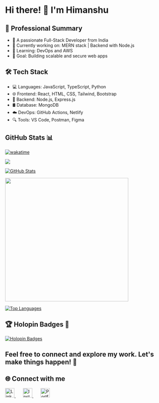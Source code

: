 # Hi there! 👋 I'm Himanshu

## 🚀 Professional Summary 

- 🎯 A passionate Full-Stack Developer from India  
- 💼 Currently working on: MERN stack | Backend with Node.js  
- 🌱 Learning: DevOps and AWS  
- 🚀 Goal: Building scalable and secure web apps  

## 🛠️ Tech Stack

- 💻 Languages: JavaScript, TypeScript, Python
- 🌐 Frontend: React, HTML, CSS, Tailwind, Bootstrap
- 🔧 Backend: Node.js, Express.js
- 🛢️ Database: MongoDB
- ☁️ DevOps: GitHub Actions, Netlify
- 🔍 Tools: VS Code, Postman, Figma


## GitHub Stats 📊

<p align="center">

[![wakatime](https://wakatime.com/badge/user/c5cdcb76-220d-4e7d-9df4-a954e883d5c0.svg)](https://wakatime.com/@c5cdcb76-220d-4e7d-9df4-a954e883d5c0)

![](https://komarev.com/ghpvc/?username=himanshu561hi&color=green)
  
[![GitHub Stats](https://github-readme-stats.vercel.app/api?username=himanshu560hi&count_private=true&include_all_commits=true&show_icons=true&title_color=007bff&text_color=e7e7e7&icon_color=007bff&bg_color=171c28)](https://github.com/himanshu560hi)


<img src="https://github-readme-streak-stats.herokuapp.com/?user=himanshu560hi&theme=dark" width="400">

[![Top Languages](https://github-readme-stats.vercel.app/api/top-langs/?username=himanshu560hi&layout=compact&title_color=007bff&text_color=e7e7e7&icon_color=007bff&bg_color=171c28)](https://github.com/himanshu560hi)
</p>

## 🏆 Holopin Badges 🌟

[![Holopin Badges](https://holopin.me/himanshu561hi)](https://holopin.io/@himanshu561hi)

## Feel free to connect and explore my work. Let's make things happen! 🚀
## 🌐 Connect with me

<a href="https://linkedin.com/in/himanshu561hi" target="_blank">
  <img src="https://cdn-icons-png.flaticon.com/512/174/174857.png" width="30" alt="LinkedIn"/>
</a> &nbsp; &nbsp; &nbsp;
<a href="https://instagram.com/_oye_himanshu" target="_blank">
  <img src="https://cdn-icons-png.flaticon.com/512/174/174855.png" width="30" alt="Instagram"/>
</a> &nbsp; &nbsp; &nbsp;
<a href="https://himanshu560hi.github.io/portfolio/" target="_blank">
  <img src="https://w7.pngwing.com/pngs/854/730/png-transparent-computer-icons-web-page-website-favicon-search-engine-optimization-symbol-website-icon-world-wide-web-icon-miscellaneous-blue-angle-thumbnail.png" width="30" alt="Portfolio"/>
</a>
